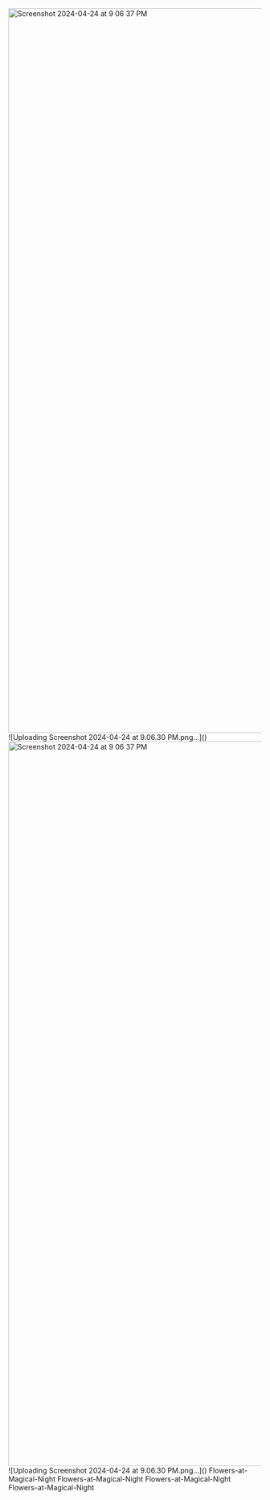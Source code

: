 <img width="1440" alt="Screenshot 2024-04-24 at 9 06 37 PM" src="https://github.com/Nagaraja-Kamatar/Flowers-at-Magical-Night/assets/145822414/82404767-9f14-44b3-a480-660e6dcd9aa6">
![Uploading Screenshot 2024-04-24 at 9.06.30 PM.png…]()
<img width="1440" alt="Screenshot 2024-04-24 at 9 06 37 PM" src="https://github.com/Nagaraja-Kamatar/Flowers-at-Magical-Night/assets/145822414/82404767-9f14-44b3-a480-660e6dcd9aa6">
![Uploading Screenshot 2024-04-24 at 9.06.30 PM.png…]()
Flowers-at-Magical-Night
Flowers-at-Magical-Night
Flowers-at-Magical-Night
Flowers-at-Magical-Night
